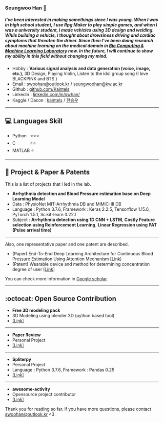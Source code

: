 ### Seungwoo Han 👋
##### I've been interested in making somethings since I was young. When I was in high school student, I use Rpg Maker to play simple games, and when I was a university student, I made vehicles using 3D design and welding. While building a vehicle, I thought about drowsiness driving and cardiac symptoms that threaten the driver. Since then I've been doing research about machine learning on the medical domain in [Bio Computing & Machine Learning Laboratory](http://bcml.kw.ac.kr/) now. In the future, I will continue to show my ability in this field without changing my mind.

- Hobby : **Various signal analysis and data generation (voice, image, etc.)**, 3D Design, Playing Violin,  Listen to the idol group song (I love BLACKPINK and BTS.)
- Email : swoohan@outlook.kr / seungwoohan@kw.ac.kr
- Github : [github.com/Kaintels](https://github.com/Kaintels)
- Linkedin : [linkedin.com/in/swhan/](https://www.linkedin.com/in/swhan/)
- Kaggle / Dacon : [kaintels](https://www.kaggle.com/kaintels) / [한승우](https://dacon.io/myprofile/236429/overview/)

***
## :computer: Languages Skill

- Python  &nbsp;&nbsp;:star::star::star:
- C   &nbsp;&nbsp;&nbsp;&nbsp;&nbsp;&nbsp;&nbsp;&nbsp;&nbsp;&nbsp;&nbsp;:star::star:
- MATLAB :star:
***
## :page_with_curl: Project & Paper & Patents
This is a list of projects that I led in the lab.

- **Arrhythmia detection and Blood Pressure estimation base on Deep Learning Model**
- Data : PhysioNet MIT-Arrhythmia DB and MIMIC-III DB
- Language : Python 3.7.6, Framework : Keras 2.2.5, Tensorflow 1.15.0, PyTorch 1.5.1, Scikit-learn 0.22.1
- Subject : **Arrhythmia detection using 1D CNN + LSTM**, **Costly Feature selection using Reinforcement Learning**, **Linear Regression using PAT (Pulse arrival time)**

***
Also, one representative paper and one patent are described.

- (Paper) End-To-End Deep Learning Architecture for Continuous Blood Pressure Estimation Using Attention Mechanism [[Link]](https://www.mdpi.com/1424-8220/20/8/2338/htm)
- (Patent) Wearable device and method for determining concentration degree of user [[Link]](https://doi.org/10.8080/1020180060627)

You can check more information in [Google scholar](https://scholar.google.com/citations?user=NWbfyKYAAAAJ&hl=ko).

***
## :octocat: Open Source Contribution
- **Free 3D modeling pack**
- 3D Modeling using blender 3D (python based tool)
- [[Link]](https://kaintels.itch.io/freeweaponanditempack)
***
- **Paper Review**
- Personal Project
- [[Link]](https://github.com/Kaintels/paper-review)
***
- **Spliterpy**
- Personal Project
- Language : Python 3.7.6, Framework : Pandas 0.25
- [[Link]](https://github.com/Kaintels/Spliterpy)
***
- **awesome-activity**
- Opensource project contributor
- [[Link]](https://github.com/FKgk/awesome-activity)

Thank you for reading so far. If you have more questions, please contact swoohan@outlook.kr <3
